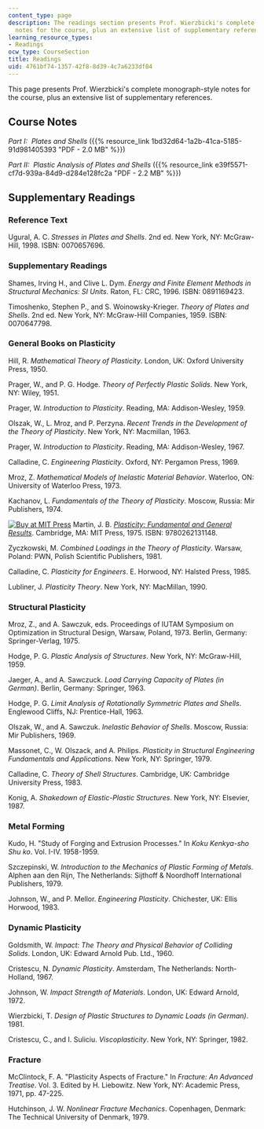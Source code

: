 ```yaml
---
content_type: page
description: The readings section presents Prof. Wierzbicki's complete monograph-style
  notes for the course, plus an extensive list of supplementary references.
learning_resource_types:
- Readings
ocw_type: CourseSection
title: Readings
uid: 4761bf74-1357-42f8-8d39-4c7a6233df04
---
```


This page presents Prof. Wierzbicki's complete monograph-style notes for the course, plus an extensive list of supplementary references.

Course Notes
------------

_Part I:  Plates and Shells_ ({{% resource_link 1bd32d64-1a2b-41ca-5185-91d981405393 "PDF - 2.0 MB" %}})

_Part II:  Plastic Analysis of Plates and Shells_ ({{% resource_link e39f5571-cf7d-939a-84d9-d284e128fc2a "PDF - 2.2 MB" %}})

Supplementary Readings
----------------------

### Reference Text

Ugural, A. C. _Stresses in Plates and Shells_. 2nd ed. New York, NY: McGraw-Hill, 1998. ISBN: 0070657696.

### Supplementary Readings

Shames, Irving H., and Clive L. Dym. _Energy and Finite Element Methods in Structural Mechanics: SI Units._ Raton, FL: CRC, 1996. ISBN: 0891169423.

Timoshenko, Stephen P., and S. Woinowsky-Krieger. _Theory of Plates and Shells_. 2nd ed. New York, NY: McGraw-Hill Companies, 1959. ISBN: 0070647798.

### General Books on Plasticity

Hill, R. _Mathematical Theory of Plasticity_. London, UK: Oxford University Press, 1950.

Prager, W., and P. G. Hodge. _Theory of Perfectly Plastic Solids_. New York, NY: Wiley, 1951.

Prager, W. _Introduction to Plasticity_. Reading, MA: Addison-Wesley, 1959.

Olszak, W., L. Mroz, and P. Perzyna. _Recent Trends in the Development of the Theory of Plasticity_. New York, NY: Macmillan, 1963.

Prager, W. _Introduction to Plasticity_. Reading, MA: Addison-Wesley, 1967.

Calladine, C. _Engineering Plasticity_. Oxford, NY: Pergamon Press, 1969.

Mroz, Z. _Mathematical Models of Inelastic Material Behavior_. Waterloo, ON: University of Waterloo Press, 1973.

Kachanov, L. _Fundamentals of the Theory of Plasticity_. Moscow, Russia: Mir Publishers, 1974.

[![Buy at MIT Press](/images/mp_logo.gif)](https://mitpress.mit.edu/9780262131148) Martin, J. B. [_Plasticity: Fundamental and General Results_](https://mitpress.mit.edu/9780262131148). Cambridge, MA: MIT Press, 1975. ISBN: 9780262131148.

Zyczkowski, M. _Combined Loadings in the Theory of Plasticity_. Warsaw, Poland: PWN, Polish Scientific Publishers, 1981.

Calladine, C. _Plasticity for Engineers_. E. Horwood, NY: Halsted Press, 1985.

Lubliner, J. _Plasticity Theory_. New York, NY: MacMillan, 1990.

### Structural Plasticity

Mroz, Z., and A. Sawczuk, eds. Proceedings of IUTAM Symposium on Optimization in Structural Design, Warsaw, Poland, 1973. Berlin, Germany: Springer-Verlag, 1975.

Hodge, P. G. _Plastic Analysis of Structures_. New York, NY: McGraw-Hill, 1959.

Jaeger, A., and A. Sawczuck. _Load Carrying Capacity of Plates (in German)_. Berlin, Germany: Springer, 1963.

Hodge, P. G. _Limit Analysis of Rotationally Symmetric Plates and Shells_. Englewood Cliffs, NJ: Prentice-Hall, 1963.

Olszak, W., and A. Sawczuk. _Inelastic Behavior of Shells_. Moscow, Russia: Mir Publishers, 1969.

Massonet, C., W. Olszack, and A. Philips. _Plasticity in Structural Engineering Fundamentals and Applications_. New York, NY: Springer, 1979.

Calladine, C. _Theory of Shell Structures_. Cambridge, UK: Cambridge University Press, 1983.

Konig, A. _Shakedown of Elastic-Plastic Structures_. New York, NY: Elsevier, 1987.

### Metal Forming

Kudo, H. "Study of Forging and Extrusion Processes." In _Koku Kenkya-sho Shu ko_. Vol. I-IV. 1958-1959.

Szczepinski, W. _Introduction to the Mechanics of Plastic Forming of Metals_. Alphen aan den Rijn, The Netherlands: Sijthoff & Noordhoff International Publishers, 1979.

Johnson, W., and P. Mellor. _Engineering Plasticity_. Chichester, UK: Ellis Horwood, 1983.

### Dynamic Plasticity

Goldsmith, W. _Impact: The Theory and Physical Behavior of Colliding Solids_. London, UK: Edward Arnold Pub. Ltd., 1960.

Cristescu, N. _Dynamic Plasticity_. Amsterdam, The Netherlands: North-Holland, 1967.

Johnson, W. _Impact Strength of Materials_. London, UK: Edward Arnold, 1972.

Wierzbicki, T. _Design of Plastic Structures to Dynamic Loads (in German)_. 1981.

Cristescu, C., and I. Suliciu. _Viscoplasticity_. New York, NY: Springer, 1982.

### Fracture

McClintock, F. A. "Plasticity Aspects of Fracture." In _Fracture: An Advanced Treatise_. Vol. 3. Edited by H. Liebowitz. New York, NY: Academic Press, 1971, pp. 47-225.

Hutchinson, J. W. _Nonlinear Fracture Mechanics_. Copenhagen, Denmark: The Technical University of Denmark, 1979.